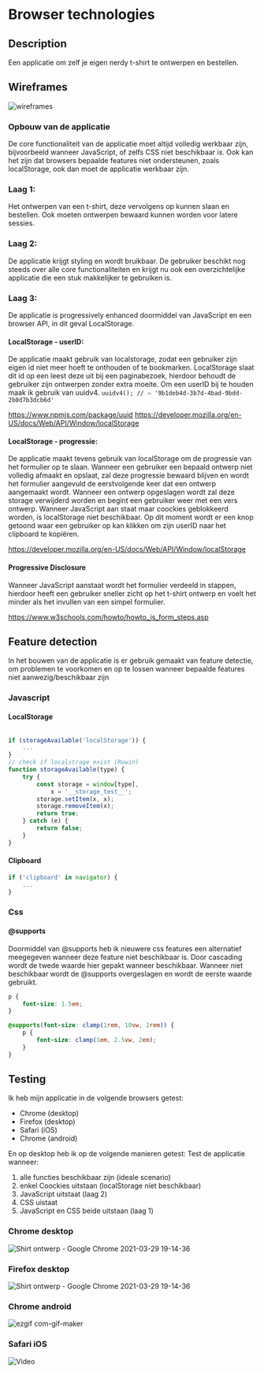 # Browser technologies

## Description 
Een applicatie om zelf je eigen nerdy t-shirt te ontwerpen en bestellen.

## Wireframes
![wireframes](https://user-images.githubusercontent.com/60625329/111481147-f85ea980-8732-11eb-8567-c5da4f39a23f.jpeg)


### Opbouw van de applicatie
De core functionaliteit van de applicatie moet altijd volledig werkbaar zijn, bijvoorbeeld wanneer JavaScript, of zelfs CSS niet beschikbaar is. Ook kan het zijn dat browsers bepaalde features niet ondersteunen, zoals localStorage, ook dan moet de applicatie werkbaar zijn. 

### Laag 1:
Het ontwerpen van een t-shirt, deze vervolgens op kunnen slaan en bestellen. Ook moeten ontwerpen bewaard kunnen worden voor latere sessies.


### Laag 2: 
De applicatie krijgt styling en wordt bruikbaar. De gebruiker beschikt nog steeds over alle core functionaliteiten en krijgt nu ook een overzichtelijke applicatie die een stuk makkelijker te gebruiken is. 

### Laag 3: 
De applicatie is progressively enhanced doormiddel van JavaScript en een browser API, in dit geval LocalStorage.

#### LocalStorage - userID: 
De applicatie maakt gebruik van localstorage, zodat een gebruiker zijn eigen id niet meer hoeft te onthouden of te bookmarken. LocalStorage slaat dit id op een leest deze uit bij een paginabezoek, hierdoor behoudt de gebruiker zijn ontwerpen zonder extra moeite. Om een userID bij te houden maak ik gebruik van uuidv4.
```uuidv4(); // ⇨ '9b1deb4d-3b7d-4bad-9bdd-2b0d7b3dcb6d'```

https://www.npmjs.com/package/uuid
https://developer.mozilla.org/en-US/docs/Web/API/Window/localStorage

#### LocalStorage - progressie: 
De applicatie maakt tevens gebruik van localStorage om de progressie van het formulier op te slaan. Wanneer een gebruiker een bepaald ontwerp niet volledig afmaakt en opslaat, zal deze progressie bewaard blijven en wordt het formulier aangevuld de eerstvolgende keer dat een ontwerp aangemaakt wordt. Wanneer een ontwerp opgeslagen wordt zal deze storage verwijderd worden en begint een gebruiker weer met een vers ontwerp.
Wanneer JavaScript aan staat maar coockies geblokkeerd worden, is localStorage niet beschikbaar. Op dit moment wordt er een knop getoond waar een gebruiker op kan klikken om zijn userID naar het clipboard te kopiëren. 

https://developer.mozilla.org/en-US/docs/Web/API/Window/localStorage

#### Progressive Disclosure
Wanneer JavaScript aanstaat wordt het formulier verdeeld in stappen, hierdoor heeft een gebruiker sneller zicht op het t-shirt ontwerp en voelt het minder als het invullen van een simpel formulier.

https://www.w3schools.com/howto/howto_js_form_steps.asp


## Feature detection
In het bouwen van de applicatie is er gebruik gemaakt van feature detectie, om problemen te voorkomen en op te lossen wanneer bepaalde features niet aanwezig/beschikbaar zijn

### Javascript

#### LocalStorage
```js

if (storageAvailable('localStorage')) {
    ...
}
// check if localstrage exist (Rowin)
function storageAvailable(type) {
    try {
        const storage = window[type],
            x = '__storage_test__';
        storage.setItem(x, x);
        storage.removeItem(x);
        return true;
    } catch (e) {
        return false;
    }
}
```

#### Clipboard
```js
if ('clipboard' in navigator) {
    ...
}
```

### Css 

#### @supports
Doormiddel van @supports heb ik nieuwere css features een alternatief meegegeven wanneer deze feature niet beschikbaar is. Door cascading wordt de twede waarde hier gepakt wanneer beschikbaar. Wanneer niet beschikbaar wordt de @supports overgeslagen en wordt de eerste waarde gebruikt.
```css 
p {
    font-size: 1.5em;
}

@supports(font-size: clamp(1rem, 10vw, 2rem)) {
    p {
        font-size: clamp(1em, 2.5vw, 2em);
    }
}
```

## Testing

Ik heb mijn applicatie in de volgende browsers getest:

* Chrome (desktop)
* Firefox (desktop)
* Safari (iOS)
* Chrome (android)

En op desktop heb ik op de volgende manieren getest:
Test de applicatie wanneer:
1. alle functies beschikbaar zijn (ideale scenario)
2. enkel Coockies uitstaan (localStorage niet beschikbaar)
3. JavaScript uitstaat (laag 2)
4. CSS uistaat
5. JavaScript en CSS beide uitstaan (laag 1)


### Chrome desktop
![Shirt ontwerp - Google Chrome 2021-03-29 19-14-36](https://user-images.githubusercontent.com/60625329/112876370-ba17a180-90c5-11eb-88b3-163f4fde09c8.gif)


### Firefox desktop
![Shirt ontwerp - Google Chrome 2021-03-29 19-14-36](https://user-images.githubusercontent.com/60625329/112876734-272b3700-90c6-11eb-904b-72961883ae59.gif)

### Chrome android 
![ezgif com-gif-maker](https://user-images.githubusercontent.com/60625329/112875802-f1398300-90c4-11eb-8306-98868469d531.gif)

### Safari iOS 
![Video](https://user-images.githubusercontent.com/60625329/112877125-ab7dba00-90c6-11eb-8fba-daf5fdcc146c.gif)

